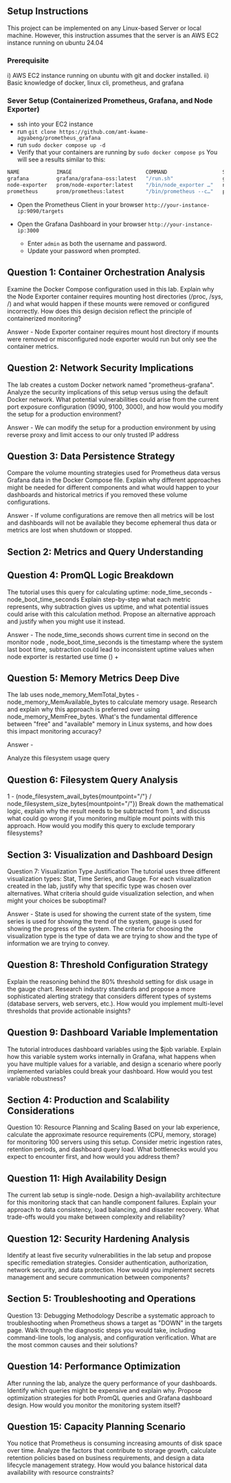 ## Setup Instructions

This project can be implemented on any Linux-based Server or local machine. However, this instruction assumes that the server is an AWS EC2 instance running on ubuntu 24.04

### Prerequisite

i) AWS EC2 instance running on ubuntu with git and docker installed.
ii) Basic knowledge of docker, linux cli, prometheus, and grafana

### Sever Setup (Containerized Prometheus, Grafana, and Node Exporter)

- ssh into your EC2 instance
- run ```git clone https://github.com/amt-kwame-agyabeng/prometheus_grafana```
- run ```sudo docker compose up -d```
- Verify that your containers are running by ```sudo docker compose ps``` You will see a results similar to this:

```bash
NAME            IMAGE                        COMMAND                  SERVICE         CREATED       STATUS       PORTS
grafana         grafana/grafana-oss:latest   "/run.sh"                grafana         2 hours ago   Up 2 hours   0.0.0.0:3000->3000/tcp, [::]:3000->3000/tcp
node-exporter   prom/node-exporter:latest    "/bin/node_exporter …"   node-exporter   2 hours ago   Up 2 hours   0.0.0.0:9100->9100/tcp, [::]:9100->9100/tcp
prometheus      prom/prometheus:latest       "/bin/prometheus --c…"   prometheus      2 hours ago   Up 2 hours   0.0.0.0:9090->9090/tcp, [::]:9090->9090/tcp
```

- Open the Prometheus Client in your browser ```http://your-instance-ip:9090/targets``` 

- Open the Grafana Dashboard in your browser ```http://your-instance-ip:3000``` 

  - Enter ```admin``` as both the username and password.
  - Update your password when prompted.






## Question 1: Container Orchestration Analysis
Examine the Docker Compose configuration used in this lab. Explain why the Node Exporter container requires mounting host directories (/proc, /sys, /) and what would happen if these mounts were removed or configured incorrectly. How does this design decision reflect the principle of containerized monitoring?


Answer - Node Exporter container requires mount host directory if mounts were removed or misconfigured node exporter would run but only see the container metrics.


## Question 2: Network Security Implications
The lab creates a custom Docker network named "prometheus-grafana". Analyze the security implications of this setup versus using the default Docker network. What potential vulnerabilities could arise from the current port exposure configuration (9090, 9100, 3000), and how would you modify the setup for a production environment?

Answer -  We can modify the setup for a production environment by using reverse proxy and limit access to our only trusted IP address

## Question 3: Data Persistence Strategy
Compare the volume mounting strategies used for Prometheus data versus Grafana data in the Docker Compose file. Explain why different approaches might be needed for different components and what would happen to your dashboards and historical metrics if you removed these volume configurations. 

Answer - If volume configurations are remove then all metrics will be lost and dashboards will not be available they become ephemeral thus data or metrics are lost when shutdown or stopped.

## Section 2: Metrics and Query Understanding 

## Question 4: PromQL Logic Breakdown
The tutorial uses this query for calculating uptime: node_time_seconds - node_boot_time_seconds
Explain step-by-step what each metric represents, why subtraction gives us uptime, and what potential issues could arise with this calculation method. Propose an alternative approach and justify when you might use it instead.

Answer -  The node_time_seconds shows current time in second on the monitor node , node_boot_time_seconds is the timestamp where the system last boot time, subtraction could lead to inconsistent uptime values when node exporter is restarted use time () + 



## Question 5: Memory Metrics Deep Dive
The lab uses node_memory_MemTotal_bytes - node_memory_MemAvailable_bytes to calculate memory usage. Research and explain why this approach is preferred over using node_memory_MemFree_bytes. What's the fundamental difference between "free" and "available" memory in Linux systems, and how does this impact monitoring accuracy?


Answer -  
      
Analyze this filesystem usage query

## Question 6: Filesystem Query Analysis
1 - (node_filesystem_avail_bytes{mountpoint="/"} / node_filesystem_size_bytes{mountpoint="/"})
Break down the mathematical logic, explain why the result needs to be subtracted from 1, and discuss what could go wrong if you monitoring multiple mount points with this approach. How would you modify this query to exclude temporary filesystems?

## Section 3: Visualization and Dashboard Design
Question 7: Visualization Type Justification
The tutorial uses three different visualization types: Stat, Time Series, and Gauge. For each visualization created in the lab, justify why that specific type was chosen over alternatives. What criteria should guide visualization selection, and when might your choices be suboptimal?

Answer - State is used for showing the current state of the system, time series is used for showing the trend of the system, gauge is used for showing the progress of the system. The criteria for choosing the visualization type is the type of data we are trying to show and the type of information we are trying to convey. 

## Question 8: Threshold Configuration Strategy
Explain the reasoning behind the 80% threshold setting for disk usage in the gauge chart. Research industry standards and propose a more sophisticated alerting strategy that considers different types of systems (database servers, web servers, etc.). How would you implement multi-level thresholds that provide actionable insights?

## Question 9: Dashboard Variable Implementation
The tutorial introduces dashboard variables using the $job variable. Explain how this variable system works internally in Grafana, what happens when you have multiple values for a variable, and design a scenario where poorly implemented variables could break your dashboard. How would you test variable robustness?

## Section 4: Production and Scalability Considerations
Question 10: Resource Planning and Scaling
Based on your lab experience, calculate the approximate resource requirements (CPU, memory, storage) for monitoring 100 servers using this setup. Consider metric ingestion rates, retention periods, and dashboard query load. What bottlenecks would you expect to encounter first, and how would you address them?

## Question 11: High Availability Design
The current lab setup is single-node. Design a high-availability architecture for this monitoring stack that can handle component failures. Explain your approach to data consistency, load balancing, and disaster recovery. What trade-offs would you make between complexity and reliability?

## Question 12: Security Hardening Analysis
Identify at least five security vulnerabilities in the lab setup and propose specific remediation strategies. Consider authentication, authorization, network security, and data protection. How would you implement secrets management and secure communication between components?
      
## Section 5: Troubleshooting and Operations

Question 13: Debugging Methodology
Describe a systematic approach to troubleshooting when Prometheus shows a target as "DOWN" in the targets page. Walk through the diagnostic steps you would take, including command-line tools, log analysis, and configuration verification. What are the most common causes and their solutions?

## Question 14: Performance Optimization

After running the lab, analyze the query performance of your dashboards. Identify which queries might be expensive and explain why. Propose optimization strategies for both PromQL queries and Grafana dashboard design. How would you monitor the monitoring system itself?

## Question 15: Capacity Planning Scenario
You notice that Prometheus is consuming increasing amounts of disk space over time. Analyze the factors that contribute to storage growth, calculate retention policies based on business requirements, and design a data lifecycle management strategy. How would you balance historical data availability with resource constraints?